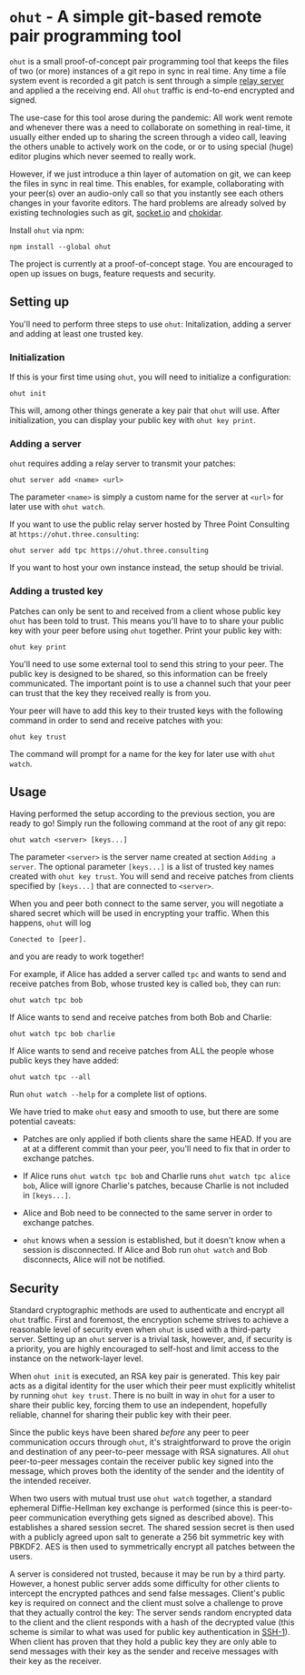 # `ohut` - A simple git-based remote pair programming tool

`ohut` is a small proof-of-concept pair programming tool that keeps the files of two (or more)
instances of a git repo in sync in real time. Any time a file system event is recorded a git
patch is sent through a simple [relay server](https://github.com/three-consulting/ohut-server)
and applied a the receiving end. All `ohut` traffic is end-to-end encrypted and signed.

The use-case for this tool arose during the pandemic: All work went remote and whenever there was
a need to collaborate on something in real-time, it usually either ended up to sharing the screen through
a video call, leaving the others unable to actively work on the code, or or to using special (huge)
editor plugins which never seemed to really work.

However, if we just introduce a thin layer of automation on git, we can keep the files in sync
in real time. This enables, for example, collaborating with your peer(s) over an audio-only call so
that you instantly see each others changes in your favorite editors. The hard problems are already
solved by existing technologies such as git, [socket.io](https://github.com/socketio/socket.io) and
[chokidar](https://github.com/paulmillr/chokidar).

Install `ohut` via npm:

```
npm install --global ohut
```

The project is currently at a proof-of-concept stage. You are encouraged to open up issues on bugs,
feature requests and security.

## Setting up

You'll need to perform three steps to use `ohut`: Initalization, adding a server and
adding at least one trusted key.

### Initialization

If this is your first time using `ohut`, you will need to initialize a configuration:

```
ohut init
```

This will, among other things generate a key pair that `ohut` will use. After initialization,
you can display your public key with `ohut key print`.

### Adding a server

`ohut` requires adding a relay server to transmit your patches:

```
ohut server add <name> <url>
```

The parameter `<name>` is simply a custom name for the server at `<url>` for later
use with `ohut watch`.

If you want to use the public relay server hosted by Three Point Consulting at `https://ohut.three.consulting`:

```
ohut server add tpc https://ohut.three.consulting
```

If you want to host your own instance instead, the setup should be trivial.

### Adding a trusted key

Patches can only be sent to and received from a client whose public key `ohut` has
been told to trust. This means you'll have to to share your public key with your
peer before using `ohut` together. Print your public key with:

```
ohut key print
```

You'll need to use some external tool to send this string to your peer. The public key
is designed to be shared, so this information can be freely communicated. The important
point is to use a channel such that your peer can trust that the key they received really
is from you.

Your peer will have to add this key to their trusted keys with the following command
in order to send and receive patches with you:

```
ohut key trust
```

The command will prompt for a name for the key for later use with `ohut watch`.

## Usage

Having performed the setup according to the previous section, you are ready to go! Simply run the
following command at the root of any git repo:

```
ohut watch <server> [keys...]
```

The parameter `<server>` is the server name created at section `Adding a server`. The optional
parameter `[keys...]` is a list of trusted key names created with `ohut key trust`. You will send and
receive patches from clients specified by `[keys...]` that are connected to `<server>`.

When you and peer both connect to the same server, you will negotiate a shared secret which will be used
in encrypting your traffic. When this happens, `ohut` will log

```
Conected to [peer].
```

and you are ready to work together!

For example, if Alice has added a server called `tpc` and wants to send and receive patches from Bob, whose
trusted key is called `bob`, they can run:

```
ohut watch tpc bob
```

If Alice wants to send and receive patches from both Bob and Charlie:

```
ohut watch tpc bob charlie
```

If Alice wants to send and receive patches from ALL the people whose public keys they have added:

```
ohut watch tpc --all
```

Run `ohut watch --help` for a complete list of options.

We have tried to make `ohut` easy and smooth to use, but there are some potential caveats:

- Patches are only applied if both clients share the same HEAD. If you are at
  at a different commit than your peer, you'll need to fix that in order to exchange patches.

- If Alice runs `ohut watch tpc bob` and Charlie runs `ohut watch tpc alice bob`, Alice will
  ignore Charlie's patches, because Charlie is not included in `[keys...]`.

- Alice and Bob need to be connected to the same server in order to exchange patches.

- `ohut` knows when a session is established, but it doesn't know when a session is disconnected.
  If Alice and Bob run `ohut watch` and Bob disconnects, Alice will not be notified.

## Security

Standard cryptographic methods are used to authenticate and encrypt all `ohut` traffic.
First and foremost, the encryption scheme strives to achieve a reasonable level of security
even when `ohut` is used with a third-party server. Setting up an `ohut` server is a trivial
task, however, and, if security is a priority, you are highly encouraged to self-host and limit
access to the instance on the network-layer level.

When `ohut init` is executed, an RSA key pair is generated. This key pair acts as a digital
identity for the user which their peer must explicitly whitelist by running `ohut key trust`.
There is no built in way in `ohut` for a user to share their public key, forcing them to use
an independent, hopefully reliable, channel for sharing their public key with their peer.

Since the public keys have been shared _before_ any peer to peer communication occurs through
`ohut`, it's straightforward to prove the origin and destination of any peer-to-peer message
with RSA signatures. All `ohut` peer-to-peer messages contain the receiver public key signed
into the message, which proves both the identity of the sender and the identity of the intended
receiver.

When two users with mutual trust use `ohut watch` together, a standard ephemeral Diffie-Hellman
key exchange is performed (since this is peer-to-peer communication everything gets signed as
described above). This establishes a shared session secret. The shared session secret is then
used with a publicly agreed upon salt to generate a 256 bit symmetric key with PBKDF2. AES is
then used to symmetrically encrypt all patches between the users.

A server is considered not trusted, because it may be run by a third party. However, a honest
public server adds some difficulty for other clients to intercept the encrypted pathces and
send false messages. Client's public key is required on connect and the client must solve a
challenge to prove that they actually control the key: The server sends random encrypted data
to the client and the client responds with a hash of the decrypted value (this scheme is similar
to what was used for public key authentication in
[SSH-1](https://docstore.mik.ua/orelly/networking_2ndEd/ssh/ch03_04.htm#ch03-83508.html)). When
client has proven that they hold a public key they are only able to send messages with their
key as the sender and receive messages with their key as the receiver.
